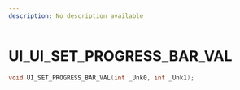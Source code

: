 ```yaml
---
description: No description available 
---
```


# UI\_UI_SET_PROGRESS_BAR_VAL

```cpp
void UI_SET_PROGRESS_BAR_VAL(int _Unk0, int _Unk1);
```